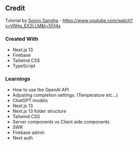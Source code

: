 ## Credit
Tutorial by [Sonny Sangha](https://www.youtube.com/@SonnySangha) - https://www.youtube.com/watch?v=V6Hq_EX2LLM&t=5514s

### Created With
- Next.js 13
- Firebase
- Tailwind CSS
- TypeScript

### Learnings
- How to use the OpenAI API
- Adjusting completion settings. (Temperature etc...)
- ChatGPT models
- Next.js 13
- Next.js 13 folder structure
- Tailwind CSS
- Server components vs Client side components
- SWR
- Firebase admin
- Next auth

